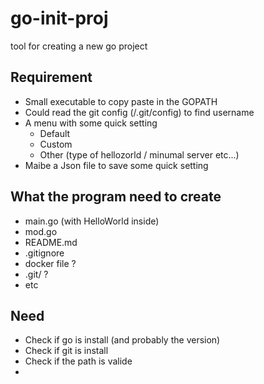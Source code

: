 # go-init-proj
tool for creating a new go project

## Requirement

 - Small executable to copy paste in the GOPATH
 - Could read the git config (/.git/config) to find username
 - A menu with some quick setting
    - Default
    - Custom
    - Other (type of hellozorld / minumal server etc...)
 - Maibe a Json file to save some quick setting

## What the program need to create

 - main.go (with HelloWorld inside)
 - mod.go
 - README.md
 - .gitignore
 - docker file ?
 - .git/ ?
 - etc

## Need

 - Check if go is install (and probably the version)
 - Check if git is install
 - Check if the path is valide
 - 